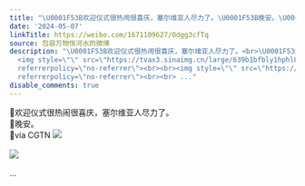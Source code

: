 ```yaml
---
title: "\U0001F53B欢迎仪式很热闹很喜庆，塞尔维亚人尽力了。\U0001F53B晚安。\U0001F53Bvia CGTN [图片][图片]"
date: '2024-05-07'
linkTitle: https://weibo.com/1671109627/Odgg3cfTq
source: 包容万物恒河水的微博
description: "\U0001F53B欢迎仪式很热闹很喜庆，塞尔维亚人尽力了。<br>\U0001F53B晚安。<br>\U0001F53Bvia CGTN
  <img style=\"\" src=\"https://tvax3.sinaimg.cn/large/639b1bfbly1hphl8m3nd0j21iz0pbnm1.jpg\"
  referrerpolicy=\"no-referrer\"><br><br><img style=\"\" src=\"https://tvax1.sinaimg.cn/large/639b1bfbly1hphl8tcy1zj21ja0nxx1p.jpg\"
  referrerpolicy=\"no-referrer\"><br><br> ..."
disable_comments: true
---
```

🔻欢迎仪式很热闹很喜庆，塞尔维亚人尽力了。<br>🔻晚安。<br>🔻via CGTN <img style="" src="https://tvax3.sinaimg.cn/large/639b1bfbly1hphl8m3nd0j21iz0pbnm1.jpg" referrerpolicy="no-referrer"><br><br><img style="" src="https://tvax1.sinaimg.cn/large/639b1bfbly1hphl8tcy1zj21ja0nxx1p.jpg" referrerpolicy="no-referrer"><br><br> ...